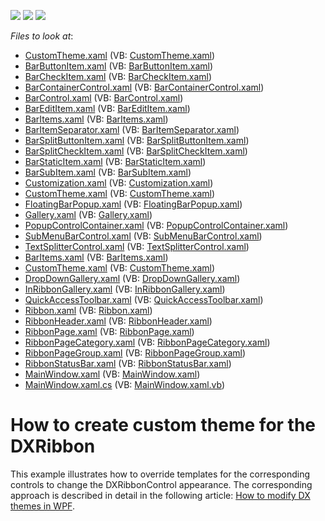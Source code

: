 <!-- default badges list -->
![](https://img.shields.io/endpoint?url=https://codecentral.devexpress.com/api/v1/VersionRange/128655535/21.1.5%2B)
[![](https://img.shields.io/badge/Open_in_DevExpress_Support_Center-FF7200?style=flat-square&logo=DevExpress&logoColor=white)](https://supportcenter.devexpress.com/ticket/details/E2909)
[![](https://img.shields.io/badge/📖_How_to_use_DevExpress_Examples-e9f6fc?style=flat-square)](https://docs.devexpress.com/GeneralInformation/403183)
<!-- default badges end -->
<!-- default file list -->
*Files to look at*:

* [CustomTheme.xaml](./CS/WpfApplication1/CustomTheme.xaml) (VB: [CustomTheme.xaml](./VB/WpfApplication1/CustomTheme.xaml))
* [BarButtonItem.xaml](./CS/WpfApplication1/CustomTheme/Bars/BarButtonItem.xaml) (VB: [BarButtonItem.xaml](./VB/WpfApplication1/CustomTheme/Bars/BarButtonItem.xaml))
* [BarCheckItem.xaml](./CS/WpfApplication1/CustomTheme/Bars/BarCheckItem.xaml) (VB: [BarCheckItem.xaml](./VB/WpfApplication1/CustomTheme/Bars/BarCheckItem.xaml))
* [BarContainerControl.xaml](./CS/WpfApplication1/CustomTheme/Bars/BarContainerControl.xaml) (VB: [BarContainerControl.xaml](./VB/WpfApplication1/CustomTheme/Bars/BarContainerControl.xaml))
* [BarControl.xaml](./CS/WpfApplication1/CustomTheme/Bars/BarControl.xaml) (VB: [BarControl.xaml](./VB/WpfApplication1/CustomTheme/Bars/BarControl.xaml))
* [BarEditItem.xaml](./CS/WpfApplication1/CustomTheme/Bars/BarEditItem.xaml) (VB: [BarEditItem.xaml](./VB/WpfApplication1/CustomTheme/Bars/BarEditItem.xaml))
* [BarItems.xaml](./CS/WpfApplication1/CustomTheme/Bars/BarItems.xaml) (VB: [BarItems.xaml](./VB/WpfApplication1/CustomTheme/Bars/BarItems.xaml))
* [BarItemSeparator.xaml](./CS/WpfApplication1/CustomTheme/Bars/BarItemSeparator.xaml) (VB: [BarItemSeparator.xaml](./VB/WpfApplication1/CustomTheme/Bars/BarItemSeparator.xaml))
* [BarSplitButtonItem.xaml](./CS/WpfApplication1/CustomTheme/Bars/BarSplitButtonItem.xaml) (VB: [BarSplitButtonItem.xaml](./VB/WpfApplication1/CustomTheme/Bars/BarSplitButtonItem.xaml))
* [BarSplitCheckItem.xaml](./CS/WpfApplication1/CustomTheme/Bars/BarSplitCheckItem.xaml) (VB: [BarSplitCheckItem.xaml](./VB/WpfApplication1/CustomTheme/Bars/BarSplitCheckItem.xaml))
* [BarStaticItem.xaml](./CS/WpfApplication1/CustomTheme/Bars/BarStaticItem.xaml) (VB: [BarStaticItem.xaml](./VB/WpfApplication1/CustomTheme/Bars/BarStaticItem.xaml))
* [BarSubItem.xaml](./CS/WpfApplication1/CustomTheme/Bars/BarSubItem.xaml) (VB: [BarSubItem.xaml](./VB/WpfApplication1/CustomTheme/Bars/BarSubItem.xaml))
* [Customization.xaml](./CS/WpfApplication1/CustomTheme/Bars/Customization.xaml) (VB: [Customization.xaml](./VB/WpfApplication1/CustomTheme/Bars/Customization.xaml))
* [CustomTheme.xaml](./CS/WpfApplication1/CustomTheme/Bars/CustomTheme.xaml) (VB: [CustomTheme.xaml](./VB/WpfApplication1/CustomTheme/Bars/CustomTheme.xaml))
* [FloatingBarPopup.xaml](./CS/WpfApplication1/CustomTheme/Bars/FloatingBarPopup.xaml) (VB: [FloatingBarPopup.xaml](./VB/WpfApplication1/CustomTheme/Bars/FloatingBarPopup.xaml))
* [Gallery.xaml](./CS/WpfApplication1/CustomTheme/Bars/Gallery.xaml) (VB: [Gallery.xaml](./VB/WpfApplication1/CustomTheme/Bars/Gallery.xaml))
* [PopupControlContainer.xaml](./CS/WpfApplication1/CustomTheme/Bars/PopupControlContainer.xaml) (VB: [PopupControlContainer.xaml](./VB/WpfApplication1/CustomTheme/Bars/PopupControlContainer.xaml))
* [SubMenuBarControl.xaml](./CS/WpfApplication1/CustomTheme/Bars/SubMenuBarControl.xaml) (VB: [SubMenuBarControl.xaml](./VB/WpfApplication1/CustomTheme/Bars/SubMenuBarControl.xaml))
* [TextSplitterControl.xaml](./CS/WpfApplication1/CustomTheme/Bars/TextSplitterControl.xaml) (VB: [TextSplitterControl.xaml](./VB/WpfApplication1/CustomTheme/Bars/TextSplitterControl.xaml))
* [BarItems.xaml](./CS/WpfApplication1/CustomTheme/Ribbon/BarItems.xaml) (VB: [BarItems.xaml](./VB/WpfApplication1/CustomTheme/Ribbon/BarItems.xaml))
* [CustomTheme.xaml](./CS/WpfApplication1/CustomTheme/Ribbon/CustomTheme.xaml) (VB: [CustomTheme.xaml](./VB/WpfApplication1/CustomTheme/Ribbon/CustomTheme.xaml))
* [DropDownGallery.xaml](./CS/WpfApplication1/CustomTheme/Ribbon/DropDownGallery.xaml) (VB: [DropDownGallery.xaml](./VB/WpfApplication1/CustomTheme/Ribbon/DropDownGallery.xaml))
* [InRibbonGallery.xaml](./CS/WpfApplication1/CustomTheme/Ribbon/InRibbonGallery.xaml) (VB: [InRibbonGallery.xaml](./VB/WpfApplication1/CustomTheme/Ribbon/InRibbonGallery.xaml))
* [QuickAccessToolbar.xaml](./CS/WpfApplication1/CustomTheme/Ribbon/QuickAccessToolbar.xaml) (VB: [QuickAccessToolbar.xaml](./VB/WpfApplication1/CustomTheme/Ribbon/QuickAccessToolbar.xaml))
* [Ribbon.xaml](./CS/WpfApplication1/CustomTheme/Ribbon/Ribbon.xaml) (VB: [Ribbon.xaml](./VB/WpfApplication1/CustomTheme/Ribbon/Ribbon.xaml))
* [RibbonHeader.xaml](./CS/WpfApplication1/CustomTheme/Ribbon/RibbonHeader.xaml) (VB: [RibbonHeader.xaml](./VB/WpfApplication1/CustomTheme/Ribbon/RibbonHeader.xaml))
* [RibbonPage.xaml](./CS/WpfApplication1/CustomTheme/Ribbon/RibbonPage.xaml) (VB: [RibbonPage.xaml](./VB/WpfApplication1/CustomTheme/Ribbon/RibbonPage.xaml))
* [RibbonPageCategory.xaml](./CS/WpfApplication1/CustomTheme/Ribbon/RibbonPageCategory.xaml) (VB: [RibbonPageCategory.xaml](./VB/WpfApplication1/CustomTheme/Ribbon/RibbonPageCategory.xaml))
* [RibbonPageGroup.xaml](./CS/WpfApplication1/CustomTheme/Ribbon/RibbonPageGroup.xaml) (VB: [RibbonPageGroup.xaml](./VB/WpfApplication1/CustomTheme/Ribbon/RibbonPageGroup.xaml))
* [RibbonStatusBar.xaml](./CS/WpfApplication1/CustomTheme/Ribbon/RibbonStatusBar.xaml) (VB: [RibbonStatusBar.xaml](./VB/WpfApplication1/CustomTheme/Ribbon/RibbonStatusBar.xaml))
* [MainWindow.xaml](./CS/WpfApplication1/MainWindow.xaml) (VB: [MainWindow.xaml](./VB/WpfApplication1/MainWindow.xaml))
* [MainWindow.xaml.cs](./CS/WpfApplication1/MainWindow.xaml.cs) (VB: [MainWindow.xaml.vb](./VB/WpfApplication1/MainWindow.xaml.vb))
<!-- default file list end -->
# How to create custom theme for the DXRibbon


<p>This example illustrates how to override templates for the corresponding controls to change the DXRibbonControl appearance. The corresponding approach is described in detail in the following article: <a href="https://www.devexpress.com/Support/Center/p/ka18580">How to modify DX themes in WPF</a>.</p>

<br/>



